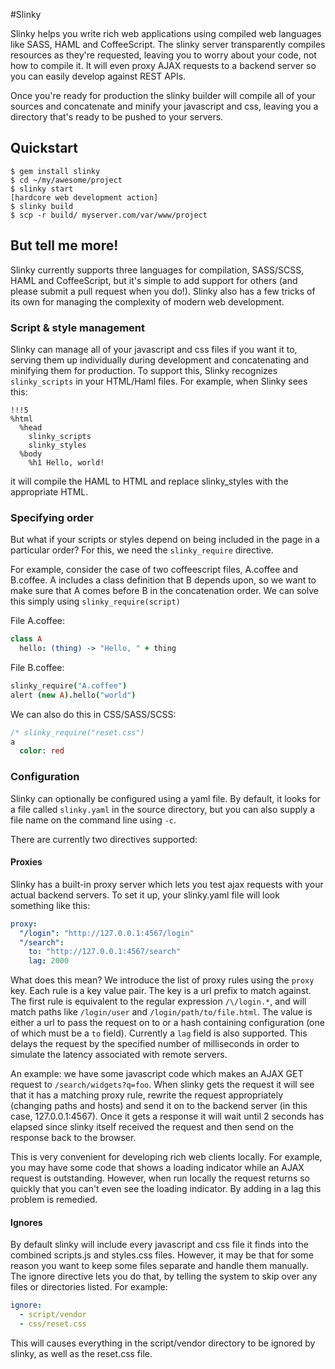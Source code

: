 #Slinky

Slinky helps you write rich web applications using compiled web
languages like SASS, HAML and CoffeeScript. The slinky server
transparently compiles resources as they're requested, leaving you to
worry about your code, not how to compile it. It will even proxy
AJAX requests to a backend server so you can easily develop against
REST APIs.

Once you're ready for production the slinky builder will compile all of
your sources and concatenate and minify your javascript and css,
leaving you a directory that's ready to be pushed to your servers.

## Quickstart

```
$ gem install slinky
$ cd ~/my/awesome/project
$ slinky start
[hardcore web development action]
$ slinky build
$ scp -r build/ myserver.com/var/www/project
````
## But tell me more!

Slinky currently supports three languages for compilation, SASS/SCSS,
HAML and CoffeeScript, but it's simple to add support for others (and
please submit a pull request when you do!). Slinky also has a few
tricks of its own for managing the complexity of modern web
development.

### Script & style management

Slinky can manage all of your javascript and css files if you want it
to, serving them up individually during development and concatenating
and minifying them for production. To support this, Slinky recognizes
`slinky_scripts` in your HTML/Haml files. For example, when Slinky
sees this:

```haml
!!!5
%html
  %head
    slinky_scripts
    slinky_styles
  %body
    %h1 Hello, world!
```

it will compile the HAML to HTML and replace slinky_styles with the
appropriate HTML.

### Specifying order

But what if your scripts or styles depend on being included in the
page in a particular order? For this, we need the `slinky_require`
directive.

For example, consider the case of two coffeescript files, A.coffee and
B.coffee. A includes a class definition that B depends upon, so we
want to make sure that A comes before B in the concatenation order. We
can solve this simply using `slinky_require(script)`

File A.coffee:

```coffeescript
class A
  hello: (thing) -> "Hello, " + thing
```

File B.coffee:

```coffeescript
slinky_require("A.coffee")
alert (new A).hello("world")
```
We can also do this in CSS/SASS/SCSS:

```sass
/* slinky_require("reset.css")
a
  color: red
```

### Configuration

Slinky can optionally be configured using a yaml file. By default, it
looks for a file called `slinky.yaml` in the source directory, but you
can also supply a file name on the command line using `-c`.

There are currently two directives supported:

#### Proxies

Slinky has a built-in proxy server which lets you test ajax requests
with your actual backend servers. To set it up, your slinky.yaml file
will look something like this:

```yaml
proxy:
  "/login": "http://127.0.0.1:4567/login"
  "/search":
    to: "http://127.0.0.1:4567/search"
    lag: 2000
```

What does this mean? We introduce the list of proxy rules using the
`proxy` key. Each rule is a key value pair. The key is a url prefix to
match against. The first rule is equivalent to the regular expression
`/\/login.*`, and will match paths like `/login/user` and
`/login/path/to/file.html`. The value is either a url to pass the
request on to or a hash containing configuration (one of which must be
a `to` field). Currently a `lag` field is also supported. This delays
the request by the specified number of milliseconds in order to
simulate the latency associated with remote servers.

An example: we have some javascript code which makes an AJAX GET
request to `/search/widgets?q=foo`. When slinky gets the request it
will see that it has a matching proxy rule, rewrite the request
appropriately (changing paths and hosts) and send it on to the backend
server (in this case, 127.0.0.1:4567). Once it gets a response it will
wait until 2 seconds has elapsed since slinky itself received the
request and then send on the response back to the browser.

This is very convenient for developing rich web clients locally. For
example, you may have some code that shows a loading indicator while
an AJAX request is outstanding. However, when run locally the request
returns so quickly that you can't even see the loading indicator. By
adding in a lag this problem is remedied.

####  Ignores

By default slinky will include every javascript and css file it finds
into the combined scripts.js and styles.css files. However, it may be
that for some reason you want to keep some files separate and handle
them manually. The ignore directive lets you do that, by telling the
system to skip over any files or directories listed. For example:

```yaml
ignore:
  - script/vendor
  - css/reset.css
```

This will causes everything in the script/vendor directory to be
ignored by slinky, as well as the reset.css file.
